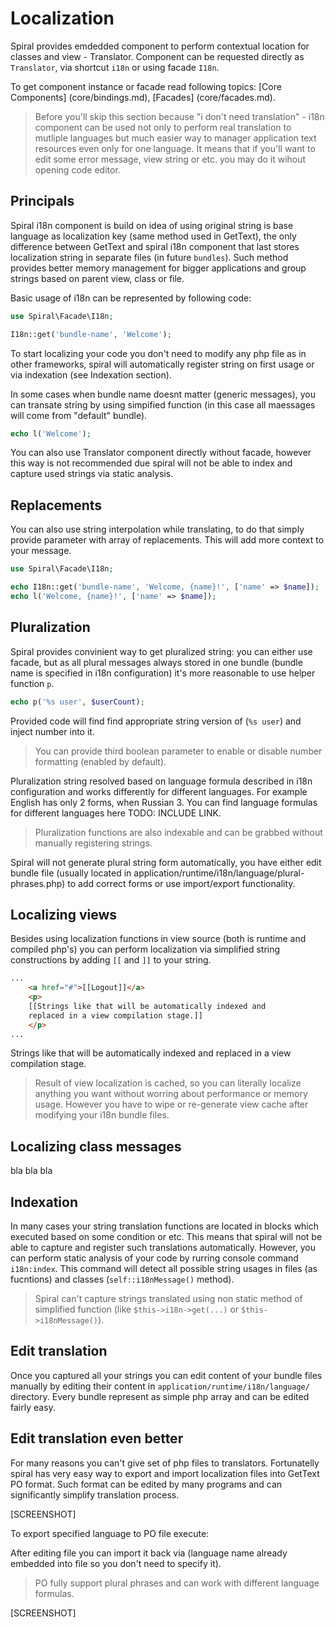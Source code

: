 # Localization
Spiral provides emdedded component to perform contextual location for classes and view - Translator. 
Component can be requested directly as `Translator`, via shortcut `i18n` or using facade `I18n`.

To get component instance or facade read following topics: [Core Components] (core/bindings.md), 
[Facades] (core/facades.md). 

> Before you'll skip this section because "i don't need translation" - i18n component can be used not only to perform real translation to mutliple languages but much easier way to manager application text resources even only for one language. It means that if you'll want to
edit some error message, view string or etc. you may do it wihout opening code editor.

## Principals
Spiral i18n component is build on idea of using original string is base language as localization key (same method used in GetText), the only difference between GetText and spiral i18n component that last stores localization string in separate files (in future `bundles`).
Such method provides better memory management for bigger applications and group strings based on parent view, class or file.

Basic usage of i18n can be represented by following code:

```php
use Spiral\Facade\I18n;

I18n::get('bundle-name', 'Welcome');
```

To start localizing your code you don't need to modify any php file as in other frameworks, spiral will automatically register string on first usage or via indexation (see Indexation section).

In some cases when bundle name doesnt matter (generic messages), you can transate string by using simpified function (in this case all maessages will come from "default" bundle).

```php
echo l('Welcome');
``` 

You can also use Translator component directly without facade, however
this way is not recommended due spiral will not be able to index and capture used strings via static analysis.

## Replacements
You can also use string interpolation while translating, to do that simply provide parameter with array of replacements. This will add more context to your message.

```php
use Spiral\Facade\I18n;

echo I18n::get('bundle-name', 'Welcome, {name}!', ['name' => $name]);
echo l('Welcome, {name}!', ['name' => $name]);

```

## Pluralization
Spiral provides convinient way to get pluralized string: you can either use facade, but as all plural messages always stored in one bundle (bundle name is specified in i18n configuration) it's more reasonable to use helper function `p`. 

```php
echo p('%s user', $userCount);
```

Provided code will find find appropriate string version of (`%s user`)
and inject number into it. 

> You can provide third boolean parameter to enable or disable number formatting (enabled by default).

Pluralization string resolved based on language formula described in i18n configuration and works differently for different languages.
For example English has only 2 forms, when Russian 3. You can find language formulas for different languages here TODO: INCLUDE LINK.

> Pluralization functions are also indexable and can be grabbed without manually registering strings.

Spiral will not generate plural string form automatically, you have either edit bundle file (usually located in application/runtime/i18n/language/plural-phrases.php) to add correct forms or use import/export
functionality.

## Localizing views
Besides using localization functions in view source (both is runtime and compiled php's) you can perform localization via simplified string constructions by adding `[[` and `]]` to your string.

```html
...
	<a href="#">[[Logout]]</a>
	<p>
	[[Strings like that will be automatically indexed and
	replaced in a view compilation stage.]]
	</p>
...
```

Strings like that will be automatically indexed and replaced in a view compilation stage.
> Result of view localization is cached, so you can literally localize anything you want without worring about performance or memory usage. However you have to wipe or re-generate view cache after modifying your i18n bundle files.

## Localizing class messages
bla bla bla

## Indexation
In many cases your string translation functions are located in blocks
which executed based on some condition or etc. This means that spiral will not be able to capture and register such translations automatically. However, you can perform static analysis of your code
by rurring console command `i18n:index`. This command will detect all
possible string usages in files (as fucntions) and classes (`self::i18nMessage()` method).

> Spiral can't capture strings translated using non static method of simplified function (like `$this->i18n->get(...)` or `$this->i18nMessage()`).

## Edit translation
Once you captured all your strings you can edit content of your bundle files manually by editing their content in `application/runtime/i18n/language/` directory. Every bundle represent as simple php array and can be edited fairly easy.

## Edit translation even better
For many reasons you can't give set of php files to translators. Fortunatelly spiral has very easy way to export and import localization files into GetText PO format. Such format can be edited by many programs and can significantly simplify translation process.

[SCREENSHOT]

To export specified language to PO file execute:

After editing file you can import it back via (language name already embedded into file so you don't need to specify it).

> PO fully support plural phrases and can work with different language formulas.

[SCREENSHOT]